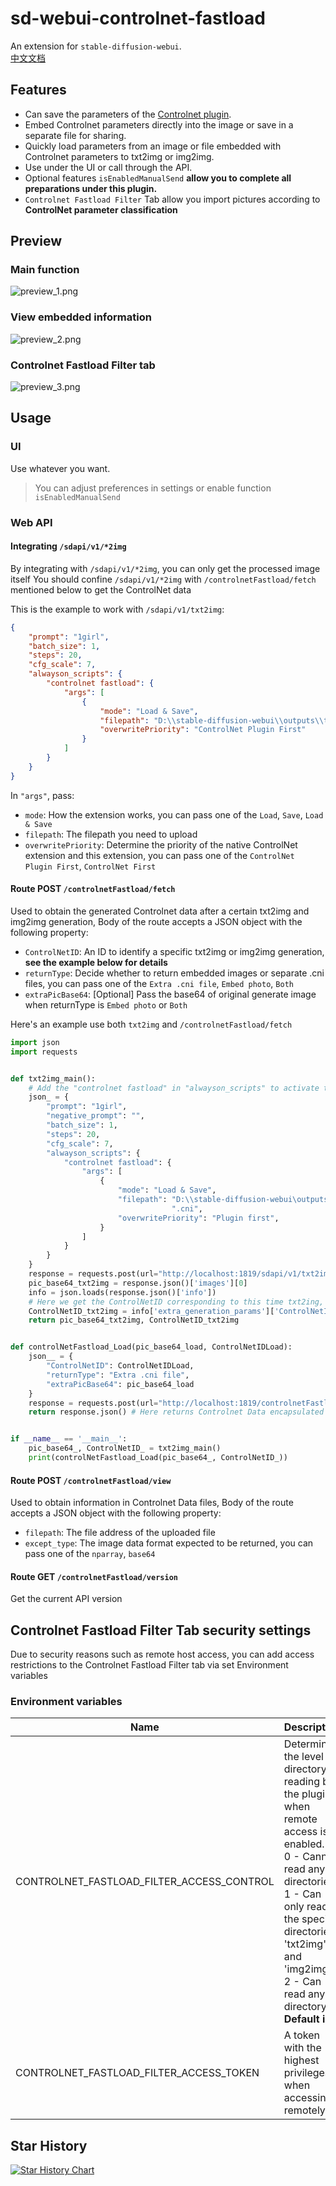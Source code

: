 # sd-webui-controlnet-fastload
An extension for `stable-diffusion-webui`.    
[中文文档](README_zh_CN.md)   

## Features
- Can save the parameters of the [Controlnet plugin](https://github.com/Mikubill/sd-webui-controlnet).
- Embed Controlnet parameters directly into the image or save in a separate file for sharing.
- Quickly load parameters from an image or file embedded with Controlnet parameters to txt2img or img2img.
- Use under the UI or call through the API.
- Optional features `isEnabledManualSend` **allow you to complete all preparations under this plugin.**
- `Controlnet Fastload Filter` Tab allow you import pictures according to **ControlNet parameter classification**

## Preview
### Main function
![preview_1.png](preview_1.png)
### View embedded information
![preview_2.png](preview_2.png)
### Controlnet Fastload Filter tab
![preview_3.png](preview_3.png)

## Usage
### UI
Use whatever you want.    
> You can adjust preferences in settings or enable function `isEnabledManualSend`

### Web API

#### Integrating `/sdapi/v1/*2img`

By integrating with `/sdapi/v1/*2img`, you can only get the processed image itself
You should confine `/sdapi/v1/*2img` with `/controlnetFastload/fetch` mentioned below to get the ControlNet data

This is the example to work with `/sdapi/v1/txt2img`:
```json
{
    "prompt": "1girl",
    "batch_size": 1,
    "steps": 20,
    "cfg_scale": 7,
    "alwayson_scripts": {
        "controlnet fastload": {
            "args": [
                {
                    "mode": "Load & Save",
                    "filepath": "D:\\stable-diffusion-webui\\outputs\\txt2img-images\\2023-08-07\\00006-1269320983.cni",
                    "overwritePriority": "ControlNet Plugin First"
                }
            ]
        }
    }
}
```

In `"args"`, pass:
- `mode`: How the extension works, you can pass one of the `Load`, `Save`, `Load & Save`
- `filepath`: The filepath you need to upload
- `overwritePriority`: Determine the priority of the native ControlNet extension and this extension, you can pass one of the `ControlNet Plugin First`, `ControlNet First`

#### Route POST `/controlnetFastload/fetch`

Used to obtain the generated Controlnet data after a certain txt2img and img2img generation, Body of the route accepts a JSON object with the following property:
- `ControlNetID`: An ID to identify a specific txt2img or img2img generation, **see the example below for details**
- `returnType`: Decide whether to return embedded images or separate .cni files, you can pass one of the `Extra .cni file`, `Embed photo`, `Both`
- `extraPicBase64`: [Optional] Pass the base64 of original generate image when returnType is `Embed photo` or `Both`

Here's an example use both `txt2img` and `/controlnetFastload/fetch`
```python
import json
import requests


def txt2img_main():
    # Add the "controlnet fastload" in "alwayson_scripts" to activate the extension.
    json_ = {
        "prompt": "1girl",
        "negative_prompt": "",
        "batch_size": 1,
        "steps": 20,
        "cfg_scale": 7,
        "alwayson_scripts": {
            "controlnet fastload": {
                "args": [
                    {
                        "mode": "Load & Save",
                        "filepath": "D:\\stable-diffusion-webui\outputs\\txt2img-images\\2023-08-07\\00006-1269320983"
                                    ".cni",
                        "overwritePriority": "Plugin first",
                    }
                ]
            }
        }
    }
    response = requests.post(url="http://localhost:1819/sdapi/v1/txt2img", json=json_) # replace with your url
    pic_base64_txt2img = response.json()['images'][0]
    info = json.loads(response.json()['info'])
    # Here we get the ControlNetID corresponding to this time txt2ing, prepare for the next step to extract Controlnet Data
    ControlNetID_txt2img = info['extra_generation_params']['ControlNetID']
    return pic_base64_txt2img, ControlNetID_txt2img


def controlNetFastload_Load(pic_base64_load, ControlNetIDLoad):
    json__ = {
        "ControlNetID": ControlNetIDLoad,
        "returnType": "Extra .cni file",
        "extraPicBase64": pic_base64_load
    }
    response = requests.post(url="http://localhost:1819/controlnetFastload/fetch", json=json__) # replace with your url
    return response.json() # Here returns Controlnet Data encapsulated in Base64


if __name__ == '__main__':
    pic_base64_, ControlNetID_ = txt2img_main()
    print(controlNetFastload_Load(pic_base64_, ControlNetID_))
```

#### Route POST `/controlnetFastload/view`

Used to obtain information in Controlnet Data files, Body of the route accepts a JSON object with the following property:
- `filepath`: The file address of the uploaded file
- `except_type`: The image data format expected to be returned, you can pass one of the `nparray`, `base64`

#### Route GET `/controlnetFastload/version`

Get the current API version

## Controlnet Fastload Filter Tab security settings
Due to security reasons such as remote host access, you can add access restrictions to the Controlnet Fastload Filter tab via set Environment variables

### Environment variables

| Name                                      | Description                                                                                                                                                                                                                                                |
|-------------------------------------------|------------------------------------------------------------------------------------------------------------------------------------------------------------------------------------------------------------------------------------------------------------|
| CONTROLNET_FASTLOAD_FILTER_ACCESS_CONTROL | Determine the level of directory reading by the plugin when remote access is enabled. <br/>0 - Cannot read any directories. <br/>1 - Can only read the specific directories 'txt2img' and 'img2img'. <br/>2 - Can read any directory.<br/>**Default is 2** |
 | CONTROLNET_FASTLOAD_FILTER_ACCESS_TOKEN   | A token with the highest privileges when accessing remotely.                                                                                                                                                                                               |

## Star History

<a href="https://star-history.com/#pk5ls20/sd-webui-controlnet-fastload&Date">
  <picture>
    <source media="(prefers-color-scheme: dark)" srcset="https://api.star-history.com/svg?repos=pk5ls20/sd-webui-controlnet-fastload&type=Date&theme=dark" />
    <source media="(prefers-color-scheme: light)" srcset="https://api.star-history.com/svg?repos=pk5ls20/sd-webui-controlnet-fastload&type=Date" />
    <img alt="Star History Chart" src="https://api.star-history.com/svg?repos=pk5ls20/sd-webui-controlnet-fastload&type=Date" />
  </picture>
</a>
